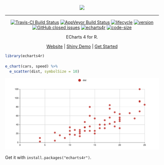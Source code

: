 
<div align="center">

<img src="https://raw.githubusercontent.com/JohnCoene/echarts4r/master/docs/logo.png" height = "200px" />

---------

[![Travis-CI Build Status](https://travis-ci.org/JohnCoene/echarts4r.svg?branch=master)](https://travis-ci.org/JohnCoene/echarts4r) [![AppVeyor Build Status](https://ci.appveyor.com/api/projects/status/github/JohnCoene/echarts4r?branch=master&svg=true)](https://ci.appveyor.com/project/JohnCoene/echarts4r) [![lifecycle](https://img.shields.io/badge/lifecycle-maturing-blue.svg)](https://www.tidyverse.org/lifecycle/#maturing) [![version](https://img.shields.io/github/tag/JohnCoene/echarts4r.svg)](https://github.com/JohnCoene/echarts4r/releases) [![GitHub closed issues](https://img.shields.io/github/issues-closed/JohnCoene/echarts4r.svg)](https://github.com/JohnCoene/echarts4r/issues) [![echarts4r](https://cranlogs.r-pkg.org/badges/echarts4r)](https://cranlogs.r-pkg.org/badges/echarts4r) [![code-size](https://img.shields.io/github/languages/code-size/JohnCoene/echarts4r.svg)](https://github.com/JohnCoene/echarts4r)

ECharts 4 for R.

[Website](https://echarts4r.john-coene.com) |
[Shiny Demo](https://shiny.john-coene.com/echarts4rShiny/) | [Get
Started](https://echarts4r.john-coene.com/articles/get_started.html)

</div>

```r
library(echarts4r)

e_chart(cars, speed) %>% 
  e_scatter(dist, symbolSize = 10)
```

![](./man/figures/ex.png)

Get it with `install.packages("echarts4r")`.
